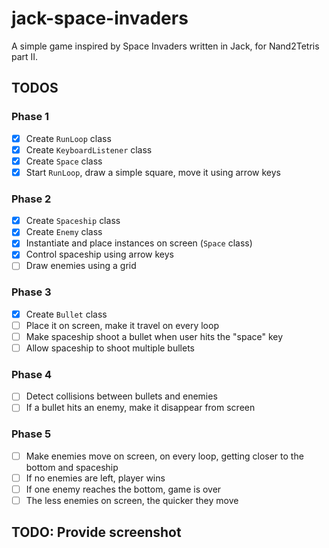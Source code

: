 # jack-space-invaders

A simple game inspired by Space Invaders written in Jack, for Nand2Tetris part II.

## TODOS

### Phase 1

- [x] Create `RunLoop` class
- [x] Create `KeyboardListener` class
- [x] Create `Space` class
- [x] Start `RunLoop`, draw a simple square, move it using arrow keys

### Phase 2

- [x] Create `Spaceship` class
- [x] Create `Enemy` class
- [x] Instantiate and place instances on screen (`Space` class)
- [x] Control spaceship using arrow keys
- [ ] Draw enemies using a grid

### Phase 3

- [x] Create `Bullet` class
- [ ] Place it on screen, make it travel on every loop
- [ ] Make spaceship shoot a bullet when user hits the "space" key
- [ ] Allow spaceship to shoot multiple bullets

### Phase 4

- [ ] Detect collisions between bullets and enemies
- [ ] If a bullet hits an enemy, make it disappear from screen

### Phase 5

- [ ] Make enemies move on screen, on every loop, getting closer to the bottom and spaceship
- [ ] If no enemies are left, player wins
- [ ] If one enemy reaches the bottom, game is over
- [ ] The less enemies on screen, the quicker they move

## TODO: Provide screenshot

